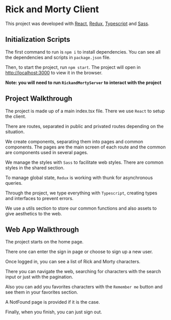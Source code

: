 # Rick and Morty Client

This project was developed with [React](https://es.reactjs.org/), [Redux](https://es.redux.js.org/), [Typescript](https://www.typescriptlang.org/) and [Sass](https://sass-lang.com/).

## Initialization Scripts

The first command to run is `npm i` to install dependencies.
You can see all the dependencies and scripts in `package.json` file.

Then, to start the project, run `npm start`.
The project will open in [http://localhost:3000](http://localhost:3000) to view it in the browser.

**Note: you will need to run `RickandMortyServer` to interact with the project**

## Project Walkthrough

The project is made up of a main index.tsx file. There we use `React` to setup the client.

There are routes, separated in public and privated routes depending on the situation.

We create components, separating them into pages and common components. The pages are the main screen of each route and the common are components used in several pages.

We manage the styles with `Sass` to facilitate web styles. There are common styles in the shared section.

To manage global state, `Redux` is working with thunk for asynchronous queries.

Through the project, we type everything with `Typescript`, creating types and interfaces to prevent errors.

We use a utils section to store our common functions and also assets to give aesthetics to the web.

## Web App Walkthrough

The project starts on the home page.

There one can enter the sign in page or choose to sign up a new user.

Once logged in, you can see a list of Rick and Morty characters.

There you can navigate the web, searching for characters with the search input or just with the pagination.

Also you can add you favorites characters with the `Remember me` button and see them in your favorites section.

A NotFound page is provided if it is the case.

Finally, when you finish, you can just sign out.